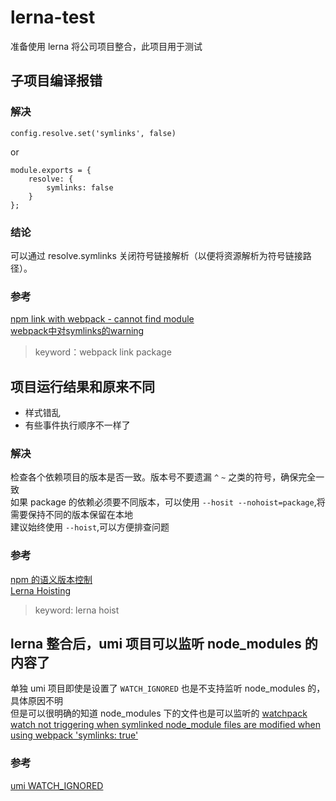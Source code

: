 # lerna-test

准备使用 lerna 将公司项目整合，此项目用于测试

## 子项目编译报错

### 解决
```
config.resolve.set('symlinks', false)
```
or
```
module.exports = {
    resolve: {
        symlinks: false
    }
};
```
### 结论

可以通过 resolve.symlinks 关闭符号链接解析（以便将资源解析为符号链接路径）。

### 参考

[npm link with webpack - cannot find module](https://stackoverflow.com/questions/37769228/npm-link-with-webpack-cannot-find-module)  
[webpack中对symlinks的warning](https://webpack.docschina.org/configuration/module/#rule-conditions)

> keyword：webpack link package

## 项目运行结果和原来不同

- 样式错乱
- 有些事件执行顺序不一样了

### 解决

检查各个依赖项目的版本是否一致。版本号不要遗漏 `^` `~` 之类的符号，确保完全一致  
如果 package 的依赖必须要不同版本，可以使用 `--hosit --nohoist=package`,将需要保持不同的版本保留在本地  
建议始终使用 `--hoist`,可以方便排查问题  

### 参考
[npm 的语义版本控制](http://nodejs.cn/learn/semantic-versioning-using-npm)  
[Lerna Hoisting](https://github.com/lerna/lerna/blob/main/doc/hoist.md)

> keyword: lerna hoist

## lerna 整合后，umi 项目可以监听 node_modules 的内容了

单独 umi 项目即使是设置了 `WATCH_IGNORED` 也是不支持监听 node_modules 的，具体原因不明  
但是可以很明确的知道 node_modules 下的文件也是可以监听的 [watchpack watch not triggering when symlinked node_module files are modified when using webpack 'symlinks: true'](https://github.com/webpack/watchpack/issues/61)  
### 参考
[umi WATCH_IGNORED](https://umijs.org/docs/env-variables#watch_ignored)  

